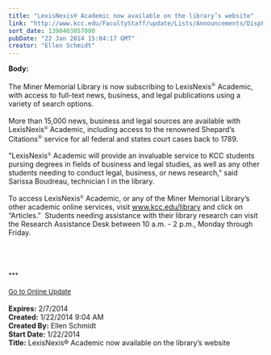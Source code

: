 ```yaml
---
title: "LexisNexis® Academic now available on the library’s website"
link: "http://www.kcc.edu/FacultyStaff/update/Lists/Announcements/DispForm.aspx?ID=1401"
sort_date: 1390403057000
pubDate: "22 Jan 2014 15:04:17 GMT"
creator: "Ellen Schmidt"
---
```


<div><b>Body:</b> <div class="ExternalClass85933241253747859DBC8B8EF04EBC37"><div> </div>
<div>The Miner Memorial Library is now subscribing to LexisNexis<sup><span style="line-height:115%;font-family:'Verdana','sans-serif';color:black;font-size:8.5pt">®</span></sup> Academic, with access to full-text news, business, and legal publications using a variety of search options. </div>
<div> </div>
<div>More than 15,000 news, business and legal sources are available with LexisNexis<span style="line-height:115%;font-family:'Verdana','sans-serif';color:black;font-size:8.5pt"><sup>®</sup></span> Academic, including access to the renowned Shepard’s Citations<sup><span style="line-height:115%;font-family:'Verdana','sans-serif';color:black;font-size:8.5pt">®</span></sup> service for all federal and states court cases back to 1789.</div>
<div><br />&quot;LexisNexis<span style="line-height:115%;font-family:'Verdana','sans-serif';color:black;font-size:8.5pt"><sup>®</sup></span> Academic will provide an invaluable service to KCC students pursing degrees in fields of business and legal studies, as well as any other students needing to conduct legal, business, or news research,&quot; said Sarissa Boudreau, technician I in the library.</div>
<div><br />To access LexisNexis<span style="line-height:115%;font-family:'Verdana','sans-serif';color:black;font-size:8.5pt"><sup>®</sup></span> Academic, or any of the Miner Memorial Library’s other academic online services, visit <a href="/library">www.kcc.edu/library</a> and click on “Articles.”  Students needing assistance with their library research can visit the Research Assistance Desk between 10 a.m. - 2 p.m., Monday through Friday.</div>
<div> </div>
<div> </div>
<div> </div>
<div>
<div><br /></div>
<div><font size="2">***</font></div>
<div><font size="2"></font> </div>
<div><font size="2"></font></div>
<div><font size="2"></font></div>
<div><font size="2"></font></div>
<div><font size="2"></font></div>
<div><font size="2"></font></div>
<div><font size="2"></font></div>
<div><font size="2"></font></div>
<div><font size="2"></font></div>
<div><font size="2"></font></div>
<div><font size="2"></font></div>
<div><a href="/FacultyStaff/update/Pages/dailyupdate.aspx"><font size="2">Go to Online Update</font></a></div>
<div></div>
<div></div><br /></div></div></div>
<div><b>Expires:</b> 2/7/2014</div>
<div><b>Created:</b> 1/22/2014 9:04 AM</div>
<div><b>Created By:</b> Ellen Schmidt</div>
<div><b>Start Date:</b> 1/22/2014</div>
<div><b>Title:</b> LexisNexis® Academic now available on the library’s website</div>
